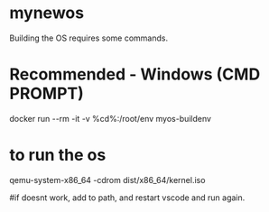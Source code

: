 # mynewos
Building the OS requires some commands.

# Recommended - Windows (CMD PROMPT)
docker run --rm -it -v %cd%:/root/env myos-buildenv

# to run the os
qemu-system-x86_64 -cdrom dist/x86_64/kernel.iso

#if doesnt work, add to path, and restart vscode and run again.

